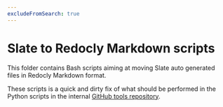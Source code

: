 ```yaml
---
excludeFromSearch: true
---
```


# Slate to Redocly Markdown scripts

This folder contains Bash scripts aiming at moving Slate auto
generated files in Redocly Markdown format.

These scripts is a quick and dirty fix of what should be
performed in the Python scripts in the
internal <a href="https://github.hpe.com/HPE-iLO-Redfish-API/tools/tree/master/RedfishRefDoc" target="_blank">GitHub tools repository</a>.
